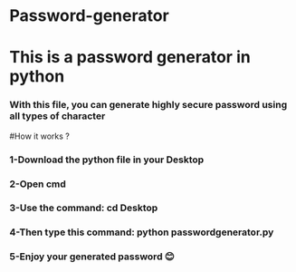 # Password-generator

<h1>This is a password generator in python</h1>

<h3>With this file, you can generate highly secure password using all types of character</h3>


#How it works ?

<h3>1-Download the python file in your Desktop</h3>
<h3>2-Open cmd</h3>
<h3>3-Use the command: cd Desktop</h3>
<h3>4-Then type this command: python passwordgenerator.py</h3>
<h3>5-Enjoy your generated password 😊</h3>
